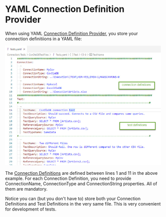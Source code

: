 # YAML Connection Definition Provider

When using YAML [Connection Definition Provider](../connection-definition-providers), you store your connection definitiions in a YAML file:

![YAML connection definition provider](../../../Images/media/yaml-connection-definition-provider.jpg)

The [Connection Definitions](../what-is-connection-definition) are defined between lines 1 and 11 in the above example. For each Connection Definition, you need to provide ConnectionName, ConnectionType and ConnectionString properties. All of them are mandatory.

Notice you can (but you don't have to) store both your Connection Definitions and Test Definitions in the very same file. This is very convenient for development of tests.